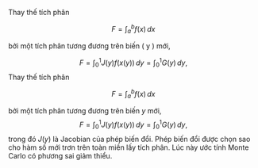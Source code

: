 Thay thế tích phân

$$
F = \int_{a}^{b} f(x) \, dx
$$

bởi một tích phân tương đương trên biến \( y \) mới,

$$
F = \int_{0}^{1} J(y) f(x(y)) \, dy = \int_{0}^{1} G(y) \, dy,
$$
Thay thế tích phân

$$
F = \int_{a}^{b} f(x) \, dx
$$

bởi một tích phân tương đương trên biến $y$ mới,
$$
F = \int_{0}^{1} J(y) f(x(y)) \, dy = \int_{0}^{1} G(y) \, dy,
$$
trong đó $J(y)$ là Jacobian của phép biến đổi. Phép biến đổi được chọn sao cho hàm số mới trơn trên toàn miền lấy tích phân.
Lúc này ước tính Monte Carlo có phương sai giảm thiểu.
